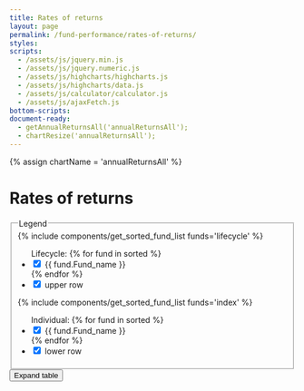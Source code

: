 ```yaml
---
title: Rates of returns
layout: page
permalink: /fund-performance/rates-of-returns/
styles:
scripts:
  - /assets/js/jquery.min.js
  - /assets/js/jquery.numeric.js
  - /assets/js/highcharts/highcharts.js
  - /assets/js/highcharts/data.js
  - /assets/js/calculator/calculator.js
  - /assets/js/ajaxFetch.js
bottom-scripts:
document-ready:
  - getAnnualReturnsAll('annualReturnsAll');
  - chartResize('annualReturnsAll');
---
```

{% assign chartName = 'annualReturnsAll' %}
# Rates of returns


<fieldset class="usa-fieldset-inputs usa-sans comparison">
  <legend>Legend</legend>
  {% include components/get_sorted_fund_list funds='lifecycle' %}
  <ul id="fund-comparison" class="usa-unstyled-list flex space-evenly">
    Lifecycle:
    {% for fund in sorted %}
    <li>
      <input type="checkbox" name="rorCB" id="{{ fund.Fund_name | replace: " ", "___"}}" checked
            onClick="toggleFund('{{chartName}}', '{{ fund.Fund_name | replace: " ", "___"}}');">
      <label for="{{ fund.Fund_name | replace: " ", "___"}}">{{ fund.Fund_name }}</label>
    </li>
    {% endfor %}
    <li>
      <input type="checkbox" name="rorCB" id="Lfunds" checked
            onClick="toggleFund('{{chartName}}', 'Lfunds');">
            <label for="Lfunds">upper row</label>
    </li>
  </ul>
  {% include components/get_sorted_fund_list funds='index' %}
  <ul id="fund-comparison" class="usa-unstyled-list flex space-evenly">
    Individual:
    {% for fund in sorted %}
    <li>
      <input type="checkbox" name="rorCB" id="{{ fund.Fund_name | replace: " ", "___"}}" checked
            onClick="toggleFund('{{chartName}}', '{{ fund.Fund_name | replace: " ", "___"}}');">
      <label for="{{ fund.Fund_name | replace: " ", "___"}}">{{ fund.Fund_name }}</label>
    </li>
    {% endfor %}
    <li>
      <input type="checkbox" name="rorCB" id="InvFunds" checked
            onClick="toggleFund('{{chartName}}', 'InvFunds');">
      <label for="InvFunds">lower row</label>
    </li>
  </ul>
</fieldset>

<div id="{{chartName}}-div" class="usa-grid-full usa-layout-docs-main_content">
<div class="usa-width-one-whole" markdown="1">
  <section class="rates-of-returns">
    <div id="{{ chartName }}" class="hc-annual-returns-all"></div>
    <div class="table-view">
      <button id="{{chartName}}-button" class="usa-button-secondary"
        onClick="toggleTable('{{chartName}}');">
        Expand table <i class="fal fa-expand-wide"></i></button>
    </div>
    <div id="{{chartName}}-table" class="table-side-scroll"></div>
  </section>

</div> <!-- END div.usa-width-one-whole -->
</div> <!-- END div.usa-grid-full -->
